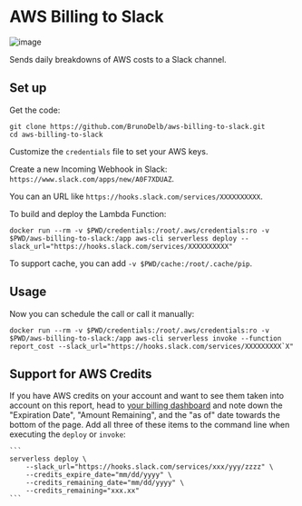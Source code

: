 # AWS Billing to Slack

![image](https://user-images.githubusercontent.com/261584/66362145-3903a200-e947-11e9-91bd-6e40e5919ac4.png)

Sends daily breakdowns of AWS costs to a Slack channel.

## Set up

Get the code:

```
git clone https://github.com/BrunoDelb/aws-billing-to-slack.git
cd aws-billing-to-slack
```

Customize the `credentials` file to set your AWS keys.

Create a new Incoming Webhook in Slack: `https://www.slack.com/apps/new/A0F7XDUAZ`.

You can an URL like `https://hooks.slack.com/services/XXXXXXXXXX`.

To build and deploy the Lambda Function:

```
docker run --rm -v $PWD/credentials:/root/.aws/credentials:ro -v $PWD/aws-billing-to-slack:/app aws-cli serverless deploy --slack_url="https://hooks.slack.com/services/XXXXXXXXXX"
```

To support cache, you can add `-v $PWD/cache:/root/.cache/pip`.

## Usage

Now you can schedule the call or call it manually:

```
docker run --rm -v $PWD/credentials:/root/.aws/credentials:ro -v $PWD/aws-billing-to-slack:/app aws-cli serverless invoke --function report_cost --slack_url="https://hooks.slack.com/services/XXXXXXXXX`X"
```

## Support for AWS Credits

If you have AWS credits on your account and want to see them taken into account on this report, head to [your billing dashboard](https://console.aws.amazon.com/billing/home?#/credits) and note down the "Expiration Date", "Amount Remaining", and the "as of" date towards the bottom of the page. Add all three of these items to the command line when executing the `deploy` or `invoke`:

    ```
    serverless deploy \
        --slack_url="https://hooks.slack.com/services/xxx/yyy/zzzz" \
        --credits_expire_date="mm/dd/yyyy" \
        --credits_remaining_date="mm/dd/yyyy" \
        --credits_remaining="xxx.xx"
    ```
